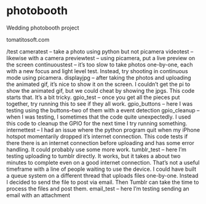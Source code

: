 # photobooth
Wedding photobooth project

tomatitosoft.com




/test
cameratest – take a photo using python but not picamera
videotest – likewise with a camera
previewtest – using picamera, put a live preview on the screen
continuoustest – it’s too slow to take photos one-by-one, each with a new focus and light level test. Instead, try shooting in continuous mode using picamera.
displayjpg – after taking the photos and uploading the animated gif, it’s nice to show it on the screen. I couldn’t get the pi to show the animated gif, but we could cheat by showing the jpgs. This code starts that. It’s a bit tricky.
gpio_test – once you get all the pieces put together, try running this to see if they all work.
gpio_buttons – here I was testing using the buttons–two of them with a event detection
gpio_cleanup – when I was testing, I sometimes that the code quite unexpectedly. I used this code to cleanup the GPIO for the next time I try running something.
internettest – I had an issue where the python program quit when my iPhone hotspot momentarily dropped it’s internet connection. This code tests if there there is an internet connection before uploading and has some error handling. It could probably use some more work.
tumblr_test – here I’m testing uploading to tumblr directly. It works, but it takes a about two minutes to complete even on a good internet connection. That’s not a useful timeframe with a line of people waiting to use the device. I could have built a queue system on a different thread that uploads files one-by-one. Instead I decided to send the file to post via email. Then Tumblr can take the time to process the files and post them.
email_test – here I’m testing sending an email with an attachment
